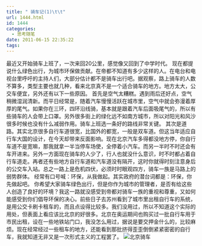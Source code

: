 ```yaml
---
title: " 骑车记(1)\t\t"
url: 1444.html
id: 1444
categories:
  - 思考随笔
date: 2011-06-15 22:35:22
tags:
---
```


最近又开始骑车上班了，一次来回20公里，感觉像又回到了中学时代。 现在都提说什么绿色出行，为城市环保做贡献。在帝都不知道有多少这样的人。在电台和电视台里呼吁的主持人们，大部分估计都不是骑车出行吧。据观察，路上骑车的人数不算多，类型主要也就几种，看来北京真不是一个适合骑车的地方。地方太大，公交车便宜，另外还有以下一些原因。 首先是空气太糟糕。遇到雨后还好点，空气稍微湿润清新。而平日经常是，随着汽车慢慢活跃在城市里，空气中就会弥漫着厚厚的尾气。如果你在三环，四环沿线骑，基本就是跟着汽车后面吸尾气的，所以有些骑车的人会带上口罩。另外很多街上的绿化远不如南方城市，所以对阳光和风沙很多时候也没有什么减弱作用。骑车上班选一条好的路线非常关键。 其次是道路。其实北京很多自行车道很宽，比国外的都宽，一般是双车道。但这当年适应自行车大国的设计，在今天却带来反面影响。现在北京汽车多得都没地方停，你自行车道不是宽嘛，那我就拿一半当停车场使，全停着小汽车。而另一半时不时还会有车开进来。另外一方面现在骑车的人少了，行人也就没什么意识，时不时都占着自行车道走。再者还有些地方自行车道和汽车道没有隔开，这时你就得时刻注意身后的公交车入站。总之一路上是危机四伏，必须时时眼观四方，骑车一族是马路上的弱势群体。 经常有口号喊：环保，从我做起。其实政府的潜台词都是：环保，你先做起吧。 你希望大家骑车绿色出行，但是你作为城市的管理者，是否有给这些人创造了良好的环境？我这一路就没感受到帝都对骑车一族的重视和尊重，又如何能感受到你们倡导环保的决心。前些日子去苏州看到了城市里出租自行车的系统，是用公交卡刷卡租车的，而且点设得比较多。我们没用过，所以不知道这个实际的用处，但表面上看应该比北京的好很多。北京在奥运期间也购买过一批自行车用于市民出租，设在一些地铁站门口，我没怎么用过，据说是要交押金什么的，比较麻烦。现在经常经过一些租车的地方，还能看到那批挤得歪歪倒倒紧紧密密的自行车，我就知道无非又是一次形式主义的工程罢了。 ![](../../../images/2011/06/DSCN4207.jpg "北京骑车")